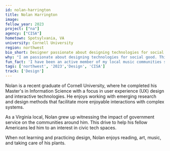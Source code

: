 ```yaml
---
id: nolan-harrington
title: Nolan Harrington
image: 
fellow_year: 2023
project: ["na"]
agency: ["CISA"]
hometown: Spotsylvania, VA
university: Cornell University
region: northwest
bio_short: Designer passionate about designing technologies for social good
why: "I am passionate about designing technologies for social good. This fellowship provides incomparable opportunities for working in service of the American people while also developing myself as a design professional."
fun_fact: 'I have been an active member of my local music communities since high school. Currently, I help set up and produce shows for local bands in Ithaca, NY and abroad.'
tags: ['northwest', '2023','Design', 'CISA']
track: ['Design']
---
```


Nolan is a recent graduate of Cornell University, where he completed his Master's in Information Science with a focus in user experience (UX) design and interactive technologies. He enjoys working with emerging research and design methods that facilitate more enjoyable interactions with complex systems. 

As a Virginia local, Nolan grew up witnessing the impact of government service on the communities around him. This drive to help his fellow Americans led him to an interest in civic tech spaces. 

When not learning and practicing design, Nolan enjoys reading, art, music, and taking care of his plants.
